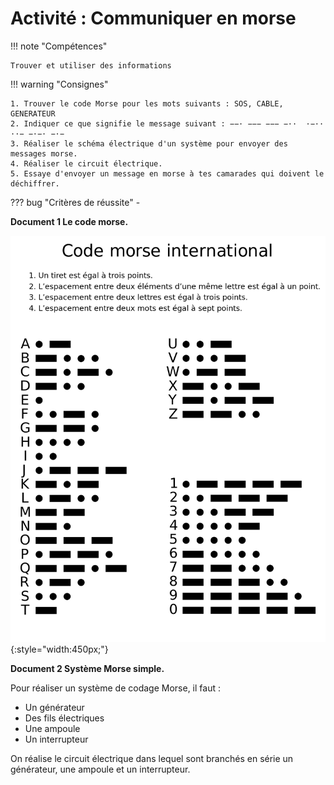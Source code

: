 # Activité : Communiquer en morse

!!! note "Compétences"

    Trouver et utiliser des informations 

!!! warning "Consignes"

    1. Trouver le code Morse pour les mots suivants : SOS, CABLE, GENERATEUR
    2. Indiquer ce que signifie le message suivant : −−· −−− −−− −··  ·−·· ··− −·−· −·− 
    3. Réaliser le schéma électrique d'un système pour envoyer des messages morse.
    4. Réaliser le circuit électrique.
    5. Essaye d'envoyer un message en morse à tes camarades qui doivent le déchiffrer.
   
??? bug "Critères de réussite"
    - 




**Document 1 Le code morse.**


![](pictures/codeMorse1.png){:style="width:450px;"}

**Document 2 Système Morse simple.**

Pour réaliser un système de codage Morse, il faut : 

- Un générateur
- Des fils électriques
- Une ampoule
- Un interrupteur

On réalise le circuit électrique dans lequel sont branchés en série un générateur, une ampoule et un interrupteur.  





